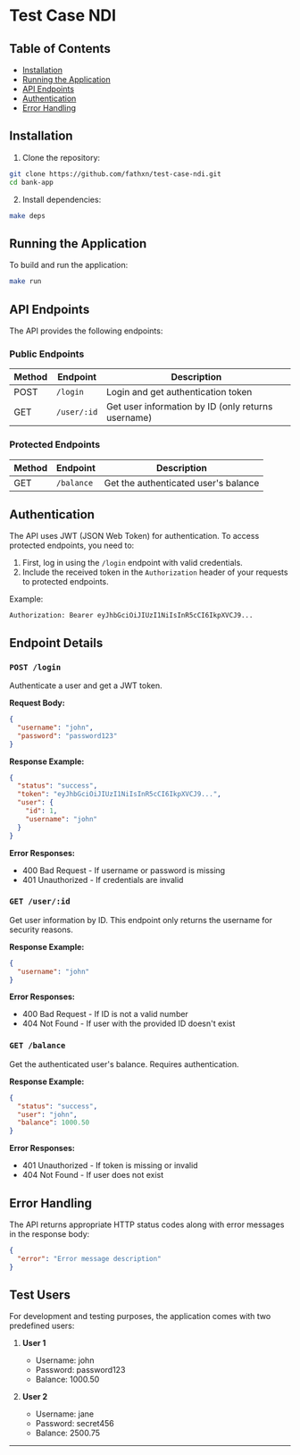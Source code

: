 # Test Case NDI

## Table of Contents

- [Installation](#installation)
- [Running the Application](#running-the-application)
- [API Endpoints](#api-endpoints)
- [Authentication](#authentication)
- [Error Handling](#error-handling)

## Installation

1. Clone the repository:
```bash
git clone https://github.com/fathxn/test-case-ndi.git
cd bank-app
```

2. Install dependencies:
```bash
make deps
```

## Running the Application

To build and run the application:
```bash
make run
```

## API Endpoints

The API provides the following endpoints:

### Public Endpoints

| Method | Endpoint | Description |
|--------|----------|-------------|
| POST | `/login`   | Login and get authentication token |
| GET  | `/user/:id`| Get user information by ID (only returns username) |

### Protected Endpoints

| Method | Endpoint | Description |
|--------|----------|-------------|
|  GET   |`/balance`| Get the authenticated user's balance |

## Authentication

The API uses JWT (JSON Web Token) for authentication. To access protected endpoints, you need to:

1. First, log in using the `/login` endpoint with valid credentials.
2. Include the received token in the `Authorization` header of your requests to protected endpoints.

Example:
```
Authorization: Bearer eyJhbGciOiJIUzI1NiIsInR5cCI6IkpXVCJ9...
```

## Endpoint Details

### `POST /login`

Authenticate a user and get a JWT token.

**Request Body:**
```json
{
  "username": "john",
  "password": "password123"
}
```

**Response Example:**
```json
{
  "status": "success",
  "token": "eyJhbGciOiJIUzI1NiIsInR5cCI6IkpXVCJ9...",
  "user": {
    "id": 1,
    "username": "john"
  }
}
```

**Error Responses:**
- 400 Bad Request - If username or password is missing
- 401 Unauthorized - If credentials are invalid

### `GET /user/:id`

Get user information by ID. This endpoint only returns the username for security reasons.

**Response Example:**
```json
{
  "username": "john"
}
```

**Error Responses:**
- 400 Bad Request - If ID is not a valid number
- 404 Not Found - If user with the provided ID doesn't exist

### `GET /balance`

Get the authenticated user's balance. Requires authentication.

**Response Example:**
```json
{
  "status": "success",
  "user": "john",
  "balance": 1000.50
}
```

**Error Responses:**
- 401 Unauthorized - If token is missing or invalid
- 404 Not Found - If user does not exist

## Error Handling

The API returns appropriate HTTP status codes along with error messages in the response body:

```json
{
  "error": "Error message description"
}
```

## Test Users

For development and testing purposes, the application comes with two predefined users:

1. **User 1**
   - Username: john
   - Password: password123
   - Balance: 1000.50

2. **User 2**
   - Username: jane
   - Password: secret456
   - Balance: 2500.75
---